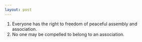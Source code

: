 ```yaml
---
layout: post
---
```


1. Everyone has the right to freedom of peaceful assembly and association.
2. No one may be compelled to belong to an association.
